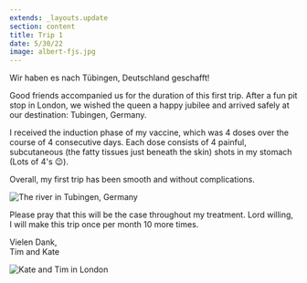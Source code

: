 ```yaml
---
extends: _layouts.update
section: content
title: Trip 1
date: 5/30/22
image: albert-fjs.jpg
---
```


Wir haben es nach Tübingen, Deutschland geschafft!

Good friends accompanied us for the duration of this first trip. After a fun pit stop in London, we wished the queen a happy jubilee and arrived safely at our destination: Tubingen, Germany. 

I received the induction phase of my vaccine, which was 4 doses over the course of 4 consecutive days. Each dose consists of 4 painful, subcutaneous (the fatty tissues just beneath the skin) shots in my stomach (Lots of 4's 😉).

Overall, my first trip has been smooth and without complications.

<img alt="The river in Tubingen, Germany" src="/assets/images/kate-tubingenriver.jpg" />

Please pray that this will be the case throughout my treatment. Lord willing, I will make this trip once per month 10 more times.

Vielen Dank,<br>
Tim and Kate

<img alt="Kate and Tim in London" src="/assets/images/kate-tim-london.jpg" />
